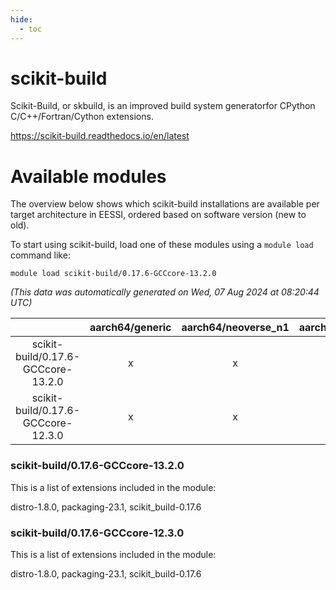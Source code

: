 ```yaml
---
hide:
  - toc
---
```


scikit-build
============


Scikit-Build, or skbuild, is an improved build system generatorfor CPython C/C++/Fortran/Cython extensions.

https://scikit-build.readthedocs.io/en/latest
# Available modules


The overview below shows which scikit-build installations are available per target architecture in EESSI, ordered based on software version (new to old).

To start using scikit-build, load one of these modules using a `module load` command like:

```shell
module load scikit-build/0.17.6-GCCcore-13.2.0
```

*(This data was automatically generated on Wed, 07 Aug 2024 at 08:20:44 UTC)*  

| |aarch64/generic|aarch64/neoverse_n1|aarch64/neoverse_v1|x86_64/generic|x86_64/amd/zen2|x86_64/amd/zen3|x86_64/amd/zen4|x86_64/intel/haswell|x86_64/intel/skylake_avx512|
| :---: | :---: | :---: | :---: | :---: | :---: | :---: | :---: | :---: | :---: |
|scikit-build/0.17.6-GCCcore-13.2.0|x|x|x|x|x|x|x|x|x|
|scikit-build/0.17.6-GCCcore-12.3.0|x|x|x|x|x|x|x|x|x|


### scikit-build/0.17.6-GCCcore-13.2.0

This is a list of extensions included in the module:

distro-1.8.0, packaging-23.1, scikit_build-0.17.6

### scikit-build/0.17.6-GCCcore-12.3.0

This is a list of extensions included in the module:

distro-1.8.0, packaging-23.1, scikit_build-0.17.6